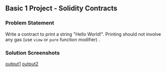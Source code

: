 ## Basic 1 Project - Solidity Contracts

### Problem Statement

Write a contract to print a string "Hello World!". Printing should not involve any gas (use `view` or `pure` function modifier) .

### Solution Screenshots

[output1](output1.png)
[output2](output2.png)